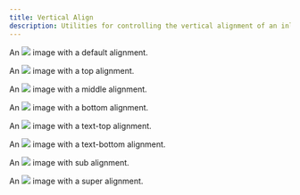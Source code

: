 ```yaml
---
title: Vertical Align
description: Utilities for controlling the vertical alignment of an inline or table-cell box.
---
```

<table-utility prefix="align" property="vertical-align" class="mb-lg"></table-utility>
<card-example>
	<div class="rounded-md bg-surface-1 px-sm">
		<p class="border-b border-surface-3 p-sm">An
			<img src="https://placeholder.pics/svg/10" class="align-baseline">
			image with a default alignment.
		</p>
		<p class="border-b border-surface-3 p-sm">An
			<img src="https://placeholder.pics/svg/10" class="align-top">
			image with a top alignment.
		</p>
		<p class="border-b border-surface-3 p-sm">An
			<img src="https://placeholder.pics/svg/10" class="align-middle">
			image with a middle alignment.
		</p>
		<p class="border-b border-surface-3 p-sm">An
			<img src="https://placeholder.pics/svg/10" class="align-bottom">
			image with a bottom alignment.
		</p>
		<p class="border-b border-surface-3 p-sm">An
			<img src="https://placeholder.pics/svg/10" class="align-text-top">
			image with a text-top alignment.
		</p>
		<p class="border-b border-surface-3 p-sm">An
			<img src="https://placeholder.pics/svg/10" class="align-text-bottom">
			image with a text-bottom alignment.
		</p>
		<p class="border-b border-surface-3 p-sm">An
			<img src="https://placeholder.pics/svg/10" class="align-sub">
			image with sub alignment.
		</p>
		<p class="p-sm">An
			<img src="https://placeholder.pics/svg/10" class="align-super">
			image with a super alignment.
		</p>
	</div>
</card-example>